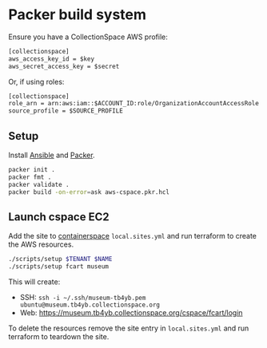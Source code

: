# Packer build system

Ensure you have a CollectionSpace AWS profile:

```txt
[collectionspace]
aws_access_key_id = $key
aws_secret_access_key = $secret
```

Or, if using roles:

```txt
[collectionspace]
role_arn = arn:aws:iam::$ACCOUNT_ID:role/OrganizationAccountAccessRole
source_profile = $SOURCE_PROFILE
```

## Setup

Install [Ansible](https://www.ansible.com/) and [Packer](https://www.packer.io/).

```bash
packer init .
packer fmt .
packer validate .
packer build -on-error=ask aws-cspace.pkr.hcl
```

## Launch cspace EC2

Add the site to [containerspace](#) `local.sites.yml` and run terraform to create
the AWS resources.

```bash
./scripts/setup $TENANT $NAME
./scripts/setup fcart museum
```

This will create:

- SSH: `ssh -i ~/.ssh/museum-tb4yb.pem ubuntu@museum.tb4yb.collectionspace.org`
- Web: https://museum.tb4yb.collectionspace.org/cspace/fcart/login

To delete the resources remove the site entry in `local.sites.yml` and run
terraform to teardown the site.
